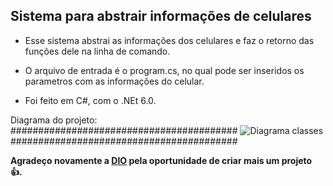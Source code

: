 ## Sistema para abstrair informações de celulares

- Esse sistema abstrai as informações dos celulares e faz o retorno das funções dele na linha de comando.

- O arquivo de entrada é o program.cs, no qual pode ser inseridos os parametros com as informações do celular.

- Foi feito em C#, com o .NEt 6.0.

Diagrama do projeto:
#########################################
![Diagrama classes](Imagens/diagrama.png)
#########################################

**Agradeço novamente a [DIO](www.dio.me) pela oportunidade de criar mais um projeto 👍.**
